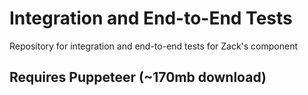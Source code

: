 # Integration and End-to-End Tests
Repository for integration and end-to-end tests for Zack's component

## Requires Puppeteer (~170mb download)
